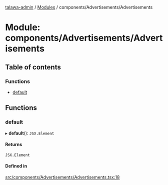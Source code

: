 [talawa-admin](../README.md) / [Modules](../modules.md) / components/Advertisements/Advertisements

# Module: components/Advertisements/Advertisements

## Table of contents

### Functions

- [default](components_Advertisements_Advertisements.md#default)

## Functions

### default

▸ **default**(): `JSX.Element`

#### Returns

`JSX.Element`

#### Defined in

[src/components/Advertisements/Advertisements.tsx:18](https://github.com/Anvita0305/talawa-admin/blob/cdb95af/src/components/Advertisements/Advertisements.tsx#L18)
